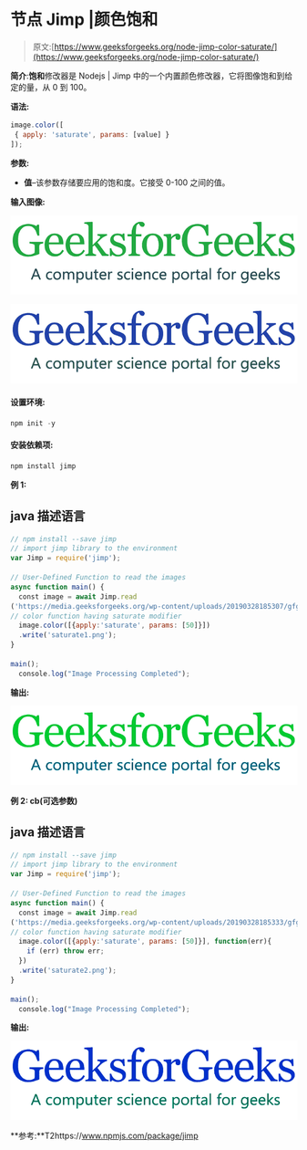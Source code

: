 # 节点 Jimp |颜色饱和

> 原文:[https://www.geeksforgeeks.org/node-jimp-color-saturate/](https://www.geeksforgeeks.org/node-jimp-color-saturate/)

**简介**:**饱和**修改器是 Nodejs | Jimp 中的一个内置颜色修改器，它将图像饱和到给定的量，从 0 到 100。

**语法:**

```js
image.color([
 { apply: 'saturate', params: [value] }
]);
```

**参数:**

*   **值**–该参数存储要应用的饱和度。它接受 0-100 之间的值。

**输入图像:**

![](img/11d75a22300d1eaf21322ef1a88a13d0.png)

![](img/290a52d70280cfd5211f5083f062f10e.png)

#### **设置环境:**

```js
npm init -y
```

#### 安装依赖项:

```js
npm install jimp 
```

**例 1:**

## java 描述语言

```js
// npm install --save jimp
// import jimp library to the environment
var Jimp = require('jimp');

// User-Defined Function to read the images
async function main() {
  const image = await Jimp.read
('https://media.geeksforgeeks.org/wp-content/uploads/20190328185307/gfg28.png');
// color function having saturate modifier
  image.color([{apply:'saturate', params: [50]}])
  .write('saturate1.png');
}

main();
  console.log("Image Processing Completed");
```

**输出:**

![](img/44d695a93e3532c6786a2efc79a69a7b.png)

**例 2: cb(可选参数)**

## java 描述语言

```js
// npm install --save jimp
// import jimp library to the environment
var Jimp = require('jimp');

// User-Defined Function to read the images
async function main() {
  const image = await Jimp.read
('https://media.geeksforgeeks.org/wp-content/uploads/20190328185333/gfg111.png');
// color function having saturate modifier
  image.color([{apply:'saturate', params: [50]}], function(err){
    if (err) throw err;
  })
  .write('saturate2.png');
}

main();
  console.log("Image Processing Completed");
```

**输出:**

![](img/1fd2154deb0820bee381791fb2daebcb.png)

**参考:**T2https://www.npmjs.com/package/jimp